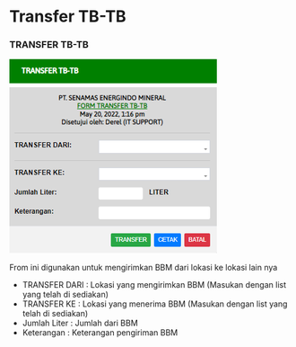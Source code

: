 # Transfer TB-TB

### TRANSFER TB-TB

![](<../.gitbook/assets/transfertb-tb (1).PNG>)

From ini digunakan untuk mengirimkan BBM dari lokasi ke lokasi lain nya

* TRANSFER DARI : Lokasi yang mengirimkan BBM (Masukan dengan list yang telah di sediakan)
* TRANSFER KE : Lokasi yang menerima BBM (Masukan dengan list yang telah di sediakan)
* Jumlah Liter : Jumlah dari BBM&#x20;
* Keterangan : Keterangan pengiriman BBM&#x20;

